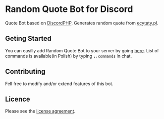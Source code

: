 Random Quote Bot for Discord
====

Quote Bot based on [DiscordPHP](https://github.com/teamreflex/DiscordPHP). Generates random quote from [ecytaty.pl](http://ecytaty.pl).

## Geting Started

You can easilly add Random Quote Bot to your server by going [here](https://discordapp.com/oauth2/authorize?client_id=317679366064701440&scope=bot). List of commands is available(in Polish) by typing ```;;commands``` in chat.

## Contributing

Fell free to modify and/or extend features of this bot.

## Licence

Please see the [license agreement](https://github.com/maciejsawinski/discord-randquote/blob/master/LICENSE.md).